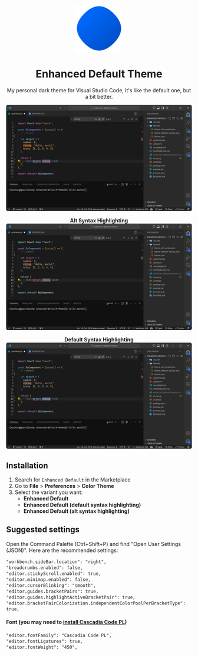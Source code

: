 <div align="center">

![icon](icon.png)

# Enhanced Default Theme

My personal dark theme for Visual Studio Code, it's like the default one, but a bit better.

![preview](preview1.png)

**Alt Syntax Highlighting**
![preview](preview2.png)

**Default Syntax Highlighting**
![preview](preview3.png)

</div>

## Installation

1. Search for `Enhanced Default` in the Marketplace
2. Go to **File** > **Preferences** > **Color Theme**
3. Select the variant you want:
   - **Enhanced Default**
   - **Enhanced Default (default syntax highlighting)**
   - **Enhanced Default (alt syntax highlighting)**

## Suggested settings

Open the Command Palette (Ctrl+Shift+P) and find "Open User Settings (JSON)". Here are the recommended settings:

    "workbench.sideBar.location": "right",
    "breadcrumbs.enabled": false,
    "editor.stickyScroll.enabled": true,
    "editor.minimap.enabled": false,
    "editor.cursorBlinking": "smooth",
    "editor.guides.bracketPairs": true,
    "editor.guides.highlightActiveBracketPair": true,
    "editor.bracketPairColorization.independentColorPoolPerBracketType": true,

#### Font (you may need to [install Cascadia Code PL](https://github.com/microsoft/cascadia-code/wiki/Installing-Cascadia-Code))

    "editor.fontFamily": "Cascadia Code PL",
    "editor.fontLigatures": true,
    "editor.fontWeight": "450",
